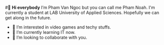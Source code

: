 #👋 **Hi everybody**
I’m Pham Van Ngoc but you can call me Pham Noah. I'm currently a student at LAB University of Applied Sciences.
Hopefully we can get along in the future.

- 👀 I’m interested in video games and techy stuffs.
- 🌱 I’m currently learning IT now.
- 💞️ I’m looking to collaborate with you.

<!---
pham-noah/pham-noah is a ✨ special ✨ repository because its `README.md` (this file) appears on your GitHub profile.
You can click the Preview link to take a look at your changes.
--->
